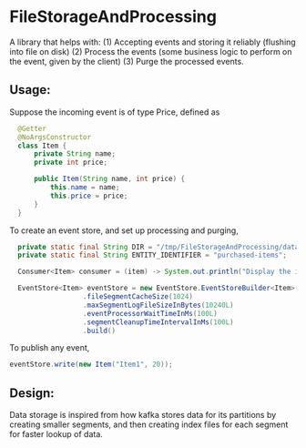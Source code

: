 # FileStorageAndProcessing
A library that helps with:
(1) Accepting events and storing it reliably (flushing into file on disk)
(2) Process the events (some business logic to perform on the event, given by the client)
(3) Purge the processed events.

## Usage: 

Suppose the incoming event is of type Price, defined as

```java
  @Getter
  @NoArgsConstructor
  class Item {
      private String name;
      private int price;

      public Item(String name, int price) {
          this.name = name;
          this.price = price;
      }
  }
```

To create an event store, and set up processing and purging,

```java
  private static final String DIR = "/tmp/FileStorageAndProcessing/data";
  private static final String ENTITY_IDENTIFIER = "purchased-items";

  Consumer<Item> consumer = (item) -> System.out.println("Display the item: " + item.toString());

  EventStore<Item> eventStore = new EventStore.EventStoreBuilder<Item>(baseDirectoryPath, "entityIdentifier", consumer, Item.class)
                  .fileSegmentCacheSize(1024)
                  .maxSegmentLogFileSizeInBytes(10240L)
                  .eventProcessorWaitTimeInMs(100L)
                  .segmentCleanupTimeIntervalInMs(100L)
                  .build()
```

To publish any event,
```java
eventStore.write(new Item("Item1", 20));
```

## Design:

Data storage is inspired from how kafka stores data for its partitions by creating smaller segments, and then creating index files for each segment for faster lookup of data.


